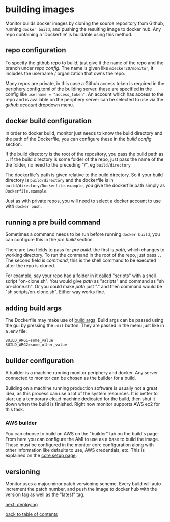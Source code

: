 # building images

Monitor builds docker images by cloning the source repository from Github, running ```docker build```, and pushing the resulting image to docker hub. Any repo containing a 'Dockerfile' is buildable using this method.

## repo configuration
To specify the github repo to build, just give it the name of the repo and the branch under *repo config*. The name is given like ```mbecker20/monitor```, it includes the username / organization that owns the repo.

Many repos are private, in this case a Github access token is required in the periphery.config.toml of the building server. these are specified in the config like ```username = "access_token"```. An account which has access to the repo and is available on the periphery server can be selected to use via the *github account* dropdown menu.

## docker build configuration

In order to docker build, monitor just needs to know the build directory and the path of the Dockerfile, you can configure these in the *build config* section.

If the build directory is the root of the repository, you pass the build path as ```.```. If the build directory is some folder of the repo, just pass the name of the the folder, no need to the preceding "/", eg ```build/directory```

The dockerfile's path is given relative to the build directory. So if your build directory is ```build/directory``` and the dockerfile is in ```build/directory/Dockerfile.example```, you give the dockerfile path simply as ```Dockerfile.example```.

Just as with private repos, you will need to select a docker account to use with ```docker push```. 

## running a pre build command

Sometimes a command needs to be run before running ```docker build```, you can configure this in the *pre build* section. 

There are two fields to pass for *pre build*. the first is *path*, which changes to working directory. To run the command in the root of the repo, just pass ```.```. The second field is *command*, this is the shell command to be executed after the repo is cloned.

For example, say your repo had a folder in it called "scripts" with a shell script "on-clone.sh". You would give *path* as "scripts" and command as "sh on-clone.sh". Or you could make *path* just "." and then command would be "sh scripts/on-clone.sh". Either way works fine.

## adding build args

The Dockerfile may make use of [build args](https://docs.docker.com/engine/reference/builder/#arg). Build args can be passed using the gui by pressing the ```edit``` button. They are passed in the menu just like in a .env file:

```
BUILD_ARG1=some_value
BUILD_ARG2=some_other_value
```

## builder configuration

A builder is a machine running monitor periphery and docker. Any server connected to monitor can be chosen as the builder for a build.

Building on a machine running production software is usually not a great idea, as this process can use a lot of the system resources. It is better to start up a temporary cloud machine dedicated for the build, then shut it down when the build is finished. Right now monitor supports AWS ec2 for this task.

### AWS builder

You can choose to build on AWS on the "builder" tab on the build's page. From here you can configure the AMI to use as a base to build the image. These must be configured in the monitor core configuration along with other information like defaults to use, AWS credentials, etc. This is explained on the [core setup page](https://github.com/mbecker20/monitor/blob/main/docs/setup.md). 

## versioning

Monitor uses a major.minor.patch versioning scheme. Every build will auto increment the patch number, and push the image to docker hub with the version tag as well as the "latest" tag. 


[next: deploying](https://github.com/mbecker20/monitor/blob/main/docs/deployments.md)

[back to table of contents](https://github.com/mbecker20/monitor/blob/main/readme.md)
